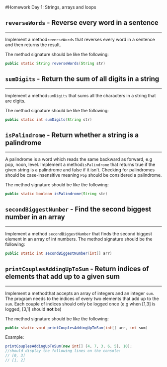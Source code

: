 #Homework Day 1: Strings, arrays and loops

## `reverseWords` - Reverse every word in a sentence 

---
Implement a method`reverseWords` that reverses every word in a sentence and then returns the result.

The method signature should be like the following:
```java
public static String reverseWords(String str)
```

## `sumDigits` - Return the sum of all digits in a string

---
Implement a method`sumDigits` that sums all the characters in a string that are digits.

The method signature should be like the following:
```java
public static int sumDigits(String str)
```


## `isPalindrome` - Return whether a string is a palindrome 

---
A palindrome is a word which reads the same backward as forward, e.g pop, noon, level. Implement a method`isPalindrome` that returns true if the given string is a palindrome and false if it isn't. Checking for palindromes should be case-insensitive meaning `Pop` should be considered a palindrome.

The method signature should be like the following:
```java
public static boolean isPalindrome(String str)
```


## `secondBiggestNumber` - Find the second biggest number in an array

---
Implement a method `secondBiggestNumber` that finds the second biggest element in an array of int numbers.
The method signature should be the following:
```java
public static int secondBiggestNumber(int[] arr)
```

## `printCouplesAddingUpToSum` - Return indices of elements that add up to a given sum

---
Implement a methodthat accepts an array of integers and an integer `sum`. The program needs to the indices of every two elements that add up to the `sum`. Each couple of indices should only be logged once (e.g when [1,3] is logged, [3,1] should **not** be)

The method signature should be like the following:
```java
public static void printCouplesAddingUpToSum(int[] arr, int sum)
```

Example:

```java
printCouplesAddingUpToSum(new int[] {4, 7, 3, 6, 5}, 10); 
//should display the following lines on the console:
// [0, 3]
// [1, 2]
```

